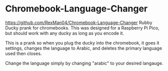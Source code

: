 # Chromebook-Language-Changer
https://github.com/RexMan04/Chromebook-Language-Changer
Rubby Ducky prank for chromebooks.
This was designed for a Raspberry Pi Pico, but should work with any ducky as long as you encode it.

This is a prank so when you plug the ducky into the chromebook, it goes it settings, changes the language to Arabic, and deletes the primary language used then closes.

Change the language simply by changing "arabic" to your desired langauge.
